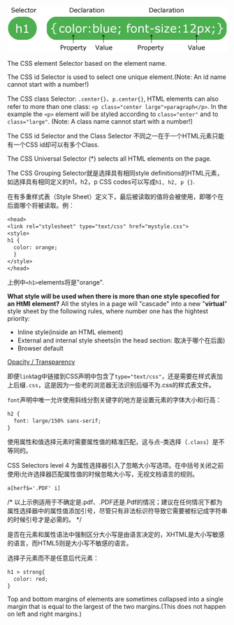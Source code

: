 ![A CSS rule-set](https://github.com/kwokonwoo/Front-end-web-development/blob/master/images/selector.gif)

The CSS element Selector based on the element name. 

The CSS id Selector is used to select one unique element.(Note: An id name cannot start with a number!)

The CSS class Selector: `.center{}`、`p.center{}`, HTML elements can also refer to more than one class: `<p class="center large">paragraph</p>`. In the example the `<p>` element will be styled according to `class="enter"` and to `class="large"`. (Note: A class name cannot start with a number!)

The CSS id Selector and the Class Selector 不同之一在于一个HTML元素只能有一个CSS id却可以有多个Class. 

The CSS Universal Selector (*) selects all HTML elements on the page.

The CSS Grouping Selector就是选择具有相同style definitions的HTML元素，如选择具有相同定义的h1，h2，p CSS codes可以写成`h1, h2, p {}`.

在有多重样式表（Style Sheet）定义下，最后被读取的值将会被使用，即哪个在后面哪个将被读取。例：
```
<head>
<link rel="stylesheet" type="text/css" href="mystyle.css">
<style>
h1 {
  color: orange;
  }
</style>
</head>
```

上例中`<h1>`elements将是"orange".

**What style will be used when there is more than one style specofied for an HtMl element?**
All the styles in a page will "cascade" into a new "**virtual**" style sheet by the following rules, where number one has the hightest priority:
- Inline style(inside an HTML element)
- External and internal style sheets(in the head section: 取决于哪个在后面)
- Browser default

[Opacity / Transparency](https://www.w3schools.com/code/tryit.asp?filename=GE3CC81ZCQ6I)

即便`link`tag中链接到CSS声明中包含了`type="text/css"`，还是需要在样式表加上后缀`.css`，这是因为一些老的浏览器无法识别后缀不为.css的样式表文件。

`font`声明中唯一允许使用斜线分割关键字的地方是设置元素的字体大小和行高：
```
h2 {
  font: large/150% sans-serif;
}
```

使用属性和值选择元素时需要属性值的精准匹配，这与点-类选择（`.class`）是不等同的。

CSS Selectors level 4 为属性选择器引入了忽略大小写选项。在中括号关闭之前使用i允许选择器匹配属性值的时候忽略大小写，无视文档语言的规则。
```
a[herf$='.PDF' i]
```
/* 以上示例适用于不确定是.pdf、.PDF还是.Pdf的情况；建议在任何情况下都为属性选择器中的属性值添加引号，尽管只有非法标识符导致它需要被标记成字符串的时候引号才是必需的。 */

是否在元素和属性语法中强制区分大小写是由语言决定的，XHTML是大小写敏感的语言，而HTML5则是大小写不敏感的语言。

选择子元素而不是任意后代元素：
```
h1 > strong{
  color: red;
}
```

Top and bottom margins of elements are sometimes collapsed into a single margin that is equal to the largest of the two margins.(This does not happen on left and right margins.)


